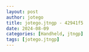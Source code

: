 ```yaml
---
layout: post
author: jotego
title: jotego.jtngp - 42941f5
date: 2024-08-09
categories: [Handheld, jtngp]
tags: [jotego.jtngp]
---
```


